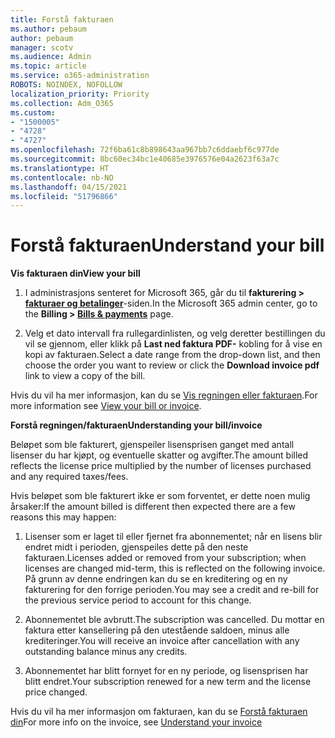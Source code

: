 ```yaml
---
title: Forstå fakturaen
ms.author: pebaum
author: pebaum
manager: scotv
ms.audience: Admin
ms.topic: article
ms.service: o365-administration
ROBOTS: NOINDEX, NOFOLLOW
localization_priority: Priority
ms.collection: Adm_O365
ms.custom:
- "1500005"
- "4728"
- "4727"
ms.openlocfilehash: 72f6ba61c8b898643aa967bb7c6ddaebf6c977de
ms.sourcegitcommit: 8bc60ec34bc1e40685e3976576e04a2623f63a7c
ms.translationtype: HT
ms.contentlocale: nb-NO
ms.lasthandoff: 04/15/2021
ms.locfileid: "51796866"
---
```

# <a name="understand-your-bill"></a><span data-ttu-id="4f41f-102">Forstå fakturaen</span><span class="sxs-lookup"><span data-stu-id="4f41f-102">Understand your bill</span></span>

<span data-ttu-id="4f41f-103">**Vis fakturaen din**</span><span class="sxs-lookup"><span data-stu-id="4f41f-103">**View your bill**</span></span>

1. <span data-ttu-id="4f41f-104">I administrasjons senteret for Microsoft 365, går du til **fakturering > [fakturaer og betalinger](https://go.microsoft.com/fwlink/p/?linkid=848039)**-siden.</span><span class="sxs-lookup"><span data-stu-id="4f41f-104">In the Microsoft 365 admin center, go to the **Billing > [Bills & payments](https://go.microsoft.com/fwlink/p/?linkid=848039)** page.</span></span>

2. <span data-ttu-id="4f41f-105">Velg et dato intervall fra rullegardinlisten, og velg deretter bestillingen du vil se gjennom, eller klikk på **Last ned faktura PDF-** kobling for å vise en kopi av fakturaen.</span><span class="sxs-lookup"><span data-stu-id="4f41f-105">Select a date range from the drop-down list, and then choose the order you want to review or click the **Download invoice pdf** link to view a copy of the bill.</span></span>

<span data-ttu-id="4f41f-106">Hvis du vil ha mer informasjon, kan du se [Vis regningen eller fakturaen](https://docs.microsoft.com/microsoft-365/commerce/billing-and-payments/view-your-bill-or-invoice).</span><span class="sxs-lookup"><span data-stu-id="4f41f-106">For more information see [View your bill or invoice](https://docs.microsoft.com/microsoft-365/commerce/billing-and-payments/view-your-bill-or-invoice).</span></span>

<span data-ttu-id="4f41f-107">**Forstå regningen/fakturaen**</span><span class="sxs-lookup"><span data-stu-id="4f41f-107">**Understanding your bill/invoice**</span></span>

<span data-ttu-id="4f41f-108">Beløpet som ble fakturert, gjenspeiler lisensprisen ganget med antall lisenser du har kjøpt, og eventuelle skatter og avgifter.</span><span class="sxs-lookup"><span data-stu-id="4f41f-108">The amount billed reflects the license price multiplied by the number of licenses purchased and any required taxes/fees.</span></span>

<span data-ttu-id="4f41f-109">Hvis beløpet som ble fakturert ikke er som forventet, er dette noen mulig årsaker:</span><span class="sxs-lookup"><span data-stu-id="4f41f-109">If the amount billed is different then expected there are a few reasons this may happen:</span></span>

1. <span data-ttu-id="4f41f-110">Lisenser som er laget til eller fjernet fra abonnementet; når en lisens blir endret midt i perioden, gjenspeiles dette på den neste fakturaen.</span><span class="sxs-lookup"><span data-stu-id="4f41f-110">Licenses added or removed from your subscription; when licenses are changed mid-term, this is reflected on the following invoice.</span></span>  <span data-ttu-id="4f41f-111">På grunn av denne endringen kan du se en kreditering og en ny fakturering for den forrige perioden.</span><span class="sxs-lookup"><span data-stu-id="4f41f-111">You may see a credit and re-bill for the previous service period to account for this change.</span></span>

2. <span data-ttu-id="4f41f-112">Abonnementet ble avbrutt.</span><span class="sxs-lookup"><span data-stu-id="4f41f-112">The subscription was cancelled.</span></span>  <span data-ttu-id="4f41f-113">Du mottar en faktura etter kansellering på den utestående saldoen, minus alle krediteringer.</span><span class="sxs-lookup"><span data-stu-id="4f41f-113">You will receive an invoice after cancellation with any outstanding balance minus any credits.</span></span>

3. <span data-ttu-id="4f41f-114">Abonnementet har blitt fornyet for en ny periode, og lisensprisen har blitt endret.</span><span class="sxs-lookup"><span data-stu-id="4f41f-114">Your subscription renewed for a new term and the license price changed.</span></span>  

<span data-ttu-id="4f41f-115">Hvis du vil ha mer informasjon om fakturaen, kan du se [Forstå fakturaen din](https://support.office.com/article/Understand-your-invoice-for-Office-365-for-business-0724b428-fb59-4962-8c37-6674166d7507)</span><span class="sxs-lookup"><span data-stu-id="4f41f-115">For more info on the invoice, see [Understand your invoice](https://support.office.com/article/Understand-your-invoice-for-Office-365-for-business-0724b428-fb59-4962-8c37-6674166d7507)</span></span>
